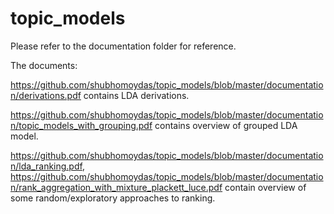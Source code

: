 # topic_models

Please refer to the documentation folder for reference.

The documents:

https://github.com/shubhomoydas/topic_models/blob/master/documentation/derivations.pdf contains LDA derivations.
  
https://github.com/shubhomoydas/topic_models/blob/master/documentation/topic_models_with_grouping.pdf contains overview of grouped LDA model.
    
https://github.com/shubhomoydas/topic_models/blob/master/documentation/lda_ranking.pdf,
https://github.com/shubhomoydas/topic_models/blob/master/documentation/rank_aggregation_with_mixture_plackett_luce.pdf 
      contain overview of some random/exploratory approaches to ranking.
